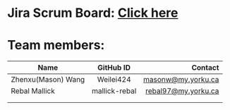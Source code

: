 # Jira Scrum Board: [Click here](https://masonw.atlassian.net/jira/software/projects/UU3311/boards/1)

# Team members:
| **Name**        | **GitHub ID**           | **Contact**  |
| ------------- |:-------------:| -----:|
| Zhenxu(Mason) Wang | Weilei424 | masonw@my.yorku.ca |
| Rebal Mallick  | mallick-rebal | rebal97@my.yorku.ca |
|       |       |       |
|       |       |       |

